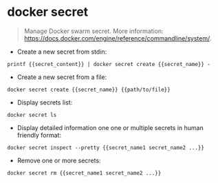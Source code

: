 # docker secret

> Manage Docker swarm secret.
> More information: <https://docs.docker.com/engine/reference/commandline/system/>.

- Create a new secret from stdin:

`printf {{secret_content}} | docker secret create {{secret_name}} -`

- Create a new secret from a file:

`docker secret create {{secret_name}} {{path/to/file}}`

- Display secrets list:

`docker secret ls`

- Display detailed information one one or multiple secrets in human friendly format:

`docker secret inspect --pretty {{secret_name1 secret_name2 ...}}`

- Remove one or more secrets:

`docker secret rm {{secret_name1 secret_name2 ...}}`
